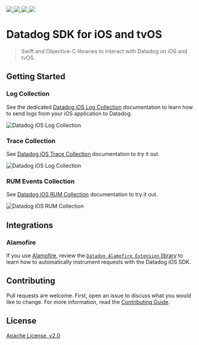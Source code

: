 <p>
    <a href="https://swiftpackageindex.com/DataDog/dd-sdk-ios">
        <img src="https://img.shields.io/endpoint?url=https%3A%2F%2Fswiftpackageindex.com%2Fapi%2Fpackages%2FDataDog%2Fdd-sdk-ios%2Fbadge%3Ftype%3Dplatforms" />
    </a>
    <a href="https://swiftpackageindex.com/DataDog/dd-sdk-ios">
        <img src="https://img.shields.io/endpoint?url=https%3A%2F%2Fswiftpackageindex.com%2Fapi%2Fpackages%2FDataDog%2Fdd-sdk-ios%2Fbadge%3Ftype%3Dswift-versions" />
    </a>
    <a href="https://swiftpackageindex.com/DataDog/dd-sdk-ios">
        <img src="https://img.shields.io/github/v/release/DataDog/dd-sdk-ios?style=flat&label=Swift%20Package%20Index&color=red" />
    </a>
    <a href="https://cocoapods.org/pods/DatadogCore">
        <img src="https://img.shields.io/github/v/release/DataDog/dd-sdk-ios?style=flat&label=CocoaPods" />
    </a>
</p>


# Datadog SDK for iOS and tvOS

> Swift and Objective-C libraries to interact with Datadog on iOS and tvOS.

## Getting Started

### Log Collection

See the dedicated [Datadog iOS Log Collection](https://docs.datadoghq.com/logs/log_collection/ios) documentation to learn how to send logs from your iOS application to Datadog.

![Datadog iOS Log Collection](docs/images/logging.png)

### Trace Collection

See [Datadog iOS Trace Collection](https://docs.datadoghq.com/tracing/setup_overview/setup/ios) documentation to try it out.

![Datadog iOS Log Collection](docs/images/tracing.png)

### RUM Events Collection

See [Datadog iOS RUM Collection](https://docs.datadoghq.com/real_user_monitoring/ios) documentation to try it out.

![Datadog iOS RUM Collection](docs/images/rum.png)

## Integrations

### Alamofire

If you use [Alamofire](https://github.com/Alamofire/Alamofire), review the [`Datadog Alamofire Extension` library](DatadogExtensions/Alamofire/) to learn how to automatically instrument requests with the Datadog iOS SDK.

## Contributing

Pull requests are welcome. First, open an issue to discuss what you would like to change. For more information, read the [Contributing Guide](CONTRIBUTING.md).

## License

[Apache License, v2.0](LICENSE)
